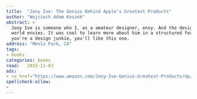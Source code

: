 ```yaml
---
title:  "Jony Ive: The Genius Behind Apple's Greatest Products"
author: "Wojciech Adam Koszek"
abstract: >
  Jony Ive is someone who I, as a amateur designer, envy. And the design
  world envies. It was cool to learn more about him in a structured form. If
  you're a design junkie, you'll like this one.
address: "Menlo Park, CA"
tags:
- books
categories: books
read:	2015-11-03
ads:
- <a href="https://www.amazon.com/Jony-Ive-Genius-Greatest-Products/dp/159184617X/ref=as_li_ss_il?s=books&ie=UTF8&qid=1466061154&sr=1-1&keywords=Jony+Ive%3A+The+Genius+Behind+Apple%27s+Greatest+Products&linkCode=li2&tag=wkoszek08-20&linkId=007b582fe9a7983831a0a2b85abbdefe" target="_blank"><img border="0" src="//ws-na.amazon-adsystem.com/widgets/q?_encoding=UTF8&ASIN=159184617X&Format=_SL160_&ID=AsinImage&MarketPlace=US&ServiceVersion=20070822&WS=1&tag=wkoszek08-20" ></a><img src="//ir-na.amazon-adsystem.com/e/ir?t=wkoszek08-20&l=li2&o=1&a=159184617X" width="1" height="1" border="0" alt="" style="border:none !important; margin:0px !important;" />
spellcheck-allow:
- 
---
```


